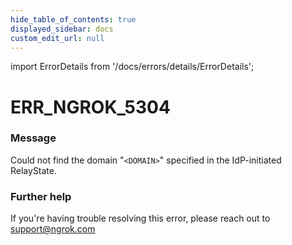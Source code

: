 ```yaml
---
hide_table_of_contents: true
displayed_sidebar: docs
custom_edit_url: null
---
```


import ErrorDetails from '/docs/errors/details/ErrorDetails';

# ERR_NGROK_5304

### Message
Could not find the domain "`<DOMAIN>`" specified in the IdP-initiated RelayState.

### Further help
If you're having trouble resolving this error, please reach out to [support@ngrok.com](mailto:support@ngrok.com?subject=Help%20with%20ERR_NGROK_5304)

<ErrorDetails error='err_ngrok_5304' />

